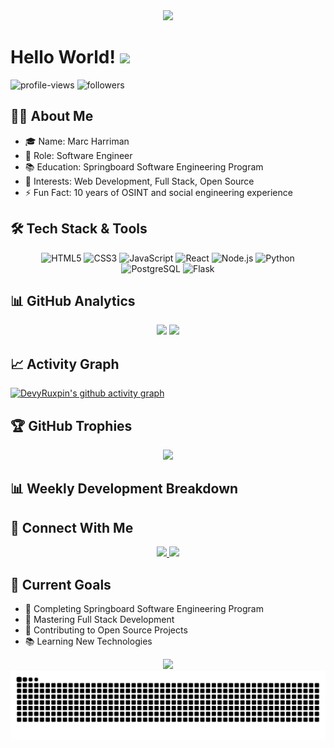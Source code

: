 <div align="center">
  <img src="https://readme-typing-svg.herokuapp.com/?lines=Welcome+to+my+GitHub!;I'm+DevyRuxpin;Full+Stack+Developer&center=true&width=380&height=50">
</div>

# Hello World! <img src="https://raw.githubusercontent.com/MartinHeinz/MartinHeinz/master/wave.gif" width="30px">

<p align="left">
  <img src="https://komarev.com/ghpvc/?username=DevyRuxpin&label=Profile%20views&color=0e75b6&style=flat" alt="profile-views">
  <img src="https://img.shields.io/github/followers/DevyRuxpin?label=Followers&style=social" alt="followers">
</p>


## 👨‍💻 About Me
- 🎓 Name: Marc Harriman
- 💼 Role: Software Engineer
- 📚 Education: Springboard Software Engineering Program
- 🌟 Interests: Web Development, Full Stack, Open Source
- ⚡ Fun Fact: 10 years of OSINT and social engineering experience


## 🛠️ Tech Stack & Tools
<p align="center">
  <img alt="HTML5" src="https://img.shields.io/badge/HTML5-E34F26?style=for-the-badge&logo=html5&logoColor=white"/>
  <img alt="CSS3" src="https://img.shields.io/badge/CSS3-1572B6?style=for-the-badge&logo=css3&logoColor=white"/>
  <img alt="JavaScript" src="https://img.shields.io/badge/JavaScript-F7DF1E?style=for-the-badge&logo=javascript&logoColor=black"/>
  <img alt="React" src="https://img.shields.io/badge/React-20232A?style=for-the-badge&logo=react&logoColor=61DAFB"/>
  <img alt="Node.js" src="https://img.shields.io/badge/Node.js-43853D?style=for-the-badge&logo=node.js&logoColor=white"/>
  <img alt="Python" src="https://img.shields.io/badge/Python-14354C?style=for-the-badge&logo=python&logoColor=white"/>
  <img alt="PostgreSQL" src="https://img.shields.io/badge/PostgreSQL-316192?style=for-the-badge&logo=postgresql&logoColor=white"/>
  <img alt="Flask" src="https://img.shields.io/badge/Flask-000000?style=for-the-badge&logo=flask&logoColor=white"/>
</p>


## 📊 GitHub Analytics
<p align="center">
  <img height="180em" src="https://github-readme-stats.vercel.app/api?username=DevyRuxpin&show_icons=true&theme=tokyonight&include_all_commits=true&count_private=true"/>
  <img height="180em" src="https://github-readme-stats.vercel.app/api/top-langs/?username=DevyRuxpin&layout=compact&langs_count=8&theme=tokyonight"/>
</p>


## 📈 Activity Graph
[![DevyRuxpin's github activity graph](https://github-readme-activity-graph.vercel.app/graph?username=DevyRuxpin&theme=tokyo-night)](https://github.com/ashutosh00710/github-readme-activity-graph)


## 🏆 GitHub Trophies
<p align="center">
  <img src="https://github-profile-trophy.vercel.app/?username=DevyRuxpin&theme=tokyonight&row=1&column=6"/>
</p>


## 📊 Weekly Development Breakdown
<!--START_SECTION:waka-->
<!--END_SECTION:waka-->


## 🤝 Connect With Me
<p align="center">
  <a href="https://www.linkedin.com/in/marc-harriman-ba6531302/">
    <img src="https://img.shields.io/badge/-LinkedIn-0077B5?style=for-the-badge&logo=Linkedin&logoColor=white"/>
  </a>
  <a href="mailto:your.email@example.com">
    <img src="https://img.shields.io/badge/-Email-D14836?style=for-the-badge&logo=Gmail&logoColor=white"/>
  </a>
</p>

## 🎯 Current Goals
- 🔭 Completing Springboard Software Engineering Program
- 🌱 Mastering Full Stack Development
- 👯 Contributing to Open Source Projects
- 📚 Learning New Technologies

<div align="center">
  <img src="https://quotes-github-readme.vercel.app/api?type=horizontal&theme=tokyonight"/>
</div>

<picture>
  <source media="(prefers-color-scheme: dark)" srcset="https://raw.githubusercontent.com/DevyRuxpin/DevyRuxpin/output/github-contribution-grid-snake-dark.svg">
  <source media="(prefers-color-scheme: light)" srcset="https://raw.githubusercontent.com/DevyRuxpin/DevyRuxpin/output/github-contribution-grid-snake.svg">
  <img alt="github contribution grid snake animation" src="https://raw.githubusercontent.com/DevyRuxpin/DevyRuxpin/output/github-contribution-grid-snake.svg">
</picture>











